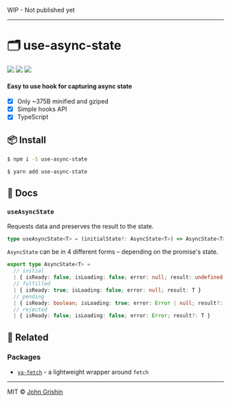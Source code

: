 WIP - Not published yet

---

# 🗂 use-async-state

[![](https://flat.badgen.net/npm/v/use-async-state?cache=600)](https://www.npmjs.com/package/use-async-state) [![](https://flat.badgen.net/bundlephobia/minzip/use-async-state?cache=600)](https://bundlephobia.com/result?p=use-async-state) ![](https://flat.badgen.net/travis/exah/use-async-state?cache=600)

#### Easy to use hook for capturing async state

- [x] Only ~375B minified and gziped
- [x] Simple hooks API
- [x] TypeScript

## 📦 Install

```sh
$ npm i -S use-async-state
```

```sh
$ yarn add use-async-state
```

## 📖 Docs

### `useAsyncState`

Requests data and preserves the result to the state.

```ts
type useAsyncState<T> = (initialState?: AsyncState<T>) => AsyncState<T>
```

`AsyncState` can be in 4 different forms – depending on the promise's state.

```ts
export type AsyncState<T> =
  // initial
  | { isReady: false; isLoading: false; error: null; result: undefined }
  // fulfilled
  | { isReady: true; isLoading: false; error: null; result: T }
  // pending
  | { isReady: boolean; isLoading: true; error: Error | null; result?: T }
  // rejected
  | { isReady: false; isLoading: false; error: Error; result?: T }
```


## 🔗 Related

### Packages

- [`ya-fetch`](https://github.com/exah/ya-fetch) - a lightweight wrapper around `fetch`

---

MIT © [John Grishin](http://johngrish.in)
